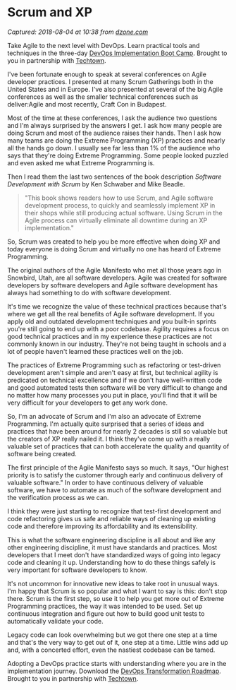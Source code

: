 # Scrum and XP

_Captured: 2018-08-04 at 10:38 from [dzone.com](https://dzone.com/articles/scrum-and-xp?edition=388195&utm_source=Daily%20Digest&utm_medium=email&utm_campaign=Daily%20Digest%202018-08-03)_

Take Agile to the next level with DevOps. Learn practical tools and techniques in the three-day [DevOps Implementation Boot Camp](https://dzone.com/go?i=299507&u=http%3A%2F%2Ftechtowntraining.com%2Fcourses%2Fdevops-implementation-boot-camp-icp-fdo%3Futm_source%3Ddznoe%26utm_medium%3Dheader%26utm_content%3Dcourse). Brought to you in partnership with [Techtown](https://dzone.com/go?i=299507&u=http%3A%2F%2Ftechtowntraining.com%2F%3Futm_source%3Ddznoe%26utm_medium%3Dheader).

I've been fortunate enough to speak at several conferences on Agile developer practices. I presented at many Scrum Gatherings both in the United States and in Europe. I've also presented at several of the big Agile conferences as well as the smaller technical conferences such as deliver:Agile and most recently, Craft Con in Budapest.

Most of the time at these conferences, I ask the audience two questions and I'm always surprised by the answers I get. I ask how many people are doing Scrum and most of the audience raises their hands. Then I ask how many teams are doing the Extreme Programming (XP) practices and nearly all the hands go down. I usually see far less than 1% of the audience who says that they're doing Extreme Programming. Some people looked puzzled and even asked me what Extreme Programming is.

Then I read them the last two sentences of the book description _Software Development with Scrum_ by Ken Schwaber and Mike Beadle.

> "This book shows readers how to use Scrum, and Agile software development process, to quickly and seamlessly implement XP in their shops while still producing actual software. Using Scrum in the Agile process can virtually eliminate all downtime during an XP implementation."

So, Scrum was created to help you be more effective when doing XP and today everyone is doing Scrum and virtually no one has heard of Extreme Programming.

The original authors of the Agile Manifesto who met all those years ago in Snowbird, Utah, are all software developers. Agile was created for software developers by software developers and Agile software development has always had something to do with software development.

It's time we recognize the value of these technical practices because that's where we get all the real benefits of Agile software development. If you apply old and outdated development techniques and you built-in sprints you're still going to end up with a poor codebase. Agility requires a focus on good technical practices and in my experience these practices are not commonly known in our industry. They're not being taught in schools and a lot of people haven't learned these practices well on the job.

The practices of Extreme Programming such as refactoring or test-driven development aren't simple and aren't easy at first, but technical agility is predicated on technical excellence and if we don't have well-written code and good automated tests then software will be very difficult to change and no matter how many processes you put in place, you'll find that it will be very difficult for your developers to get any work done.

So, I'm an advocate of Scrum and I'm also an advocate of Extreme Programming. I'm actually quite surprised that a series of ideas and practices that have been around for nearly 2 decades is still so valuable but the creators of XP really nailed it. I think they've come up with a really valuable set of practices that can both accelerate the quality and quantity of software being created.

The first principle of the Agile Manifesto says so much. It says, "Our highest priority is to satisfy the customer through early and continuous delivery of valuable software." In order to have continuous delivery of valuable software, we have to automate as much of the software development and the verification process as we can.

I think they were just starting to recognize that test-first development and code refactoring gives us safe and reliable ways of cleaning up existing code and therefore improving its affordability and its extensibility.

This is what the software engineering discipline is all about and like any other engineering discipline, it must have standards and practices. Most developers that I meet don't have standardized ways of going into legacy code and cleaning it up. Understanding how to do these things safely is very important for software developers to know.

It's not uncommon for innovative new ideas to take root in unusual ways. I'm happy that Scrum is so popular and what I want to say is this: don't stop there. Scrum is the first step, so use it to help you get more out of Extreme Programming practices, the way it was intended to be used. Set up continuous integration and figure out how to build good unit tests to automatically validate your code.

Legacy code can look overwhelming but we got there one step at a time and that's the very way to get out of it, one step at a time. Little wins add up and, with a concerted effort, even the nastiest codebase can be tamed.

Adopting a DevOps practice starts with understanding where you are in the implementation journey. Download the [DevOps Transformation Roadmap](https://dzone.com/go?i=299508&u=http%3A%2F%2Ftechtowntraining.com%2Fresources%2Ftools-resources%2Fdevops-transformation-roadmap%3Futm_source%3Ddznoe%26utm_medium%3Dfooter%26utm_content%3Dguide). Brought to you in partnership with [Techtown](https://dzone.com/go?i=299508&u=http%3A%2F%2Ftechtowntraining.com%2F%3Futm_source%3Ddznoe%26utm_medium%3Dfooter).
